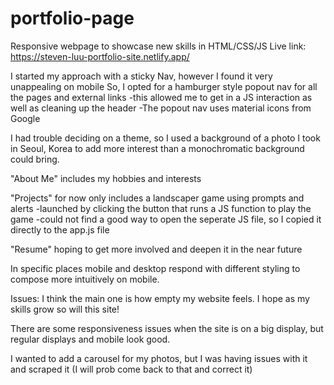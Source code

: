# portfolio-page
Responsive webpage to showcase new skills in HTML/CSS/JS
Live link:
https://steven-luu-portfolio-site.netlify.app/

I started my approach with a sticky Nav, however I found it very unappealing on mobile
So, I opted for a hamburger style popout nav for all the pages and external links
    -this allowed me to get in a JS interaction as well as cleaning up the header
    -The popout nav uses material icons from Google

I had trouble deciding on a theme, so I used a background of a photo I took in Seoul, Korea to add more interest than a monochromatic background could bring.


"About Me" includes my hobbies and interests

"Projects" for now only includes a landscaper game using
     prompts and alerts
     -launched by clicking the button that runs a JS function
        to play the game
     -could not find a good way to open the seperate JS file,
        so I copied it directly to the app.js file

"Resume" hoping to get more involved and deepen it in 
    the near future

In specific places mobile and desktop respond with different styling to compose more intuitively on mobile.

Issues: 
I think the main one is how empty my website feels.
I hope as my skills grow so will this site!

There are some responsiveness issues when the site is on a big display, but regular displays and mobile look good.

I wanted to add a carousel for my photos, but I was having issues with it and scraped it (I will prob come back to that and correct it)